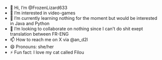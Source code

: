 - 👋 Hi, I’m @FrozenLizard633
- 👀 I’m interested in video-games
- 🌱 I’m currently learning nothing for the moment but would be interested in Java and Python 
- 💞️ I’m looking to collaborate on nothing since I can't do shit exept translation between FR-ENG
- 📫 How to reach me on X via @an_d2l
- 😄 Pronouns: she/her
- ⚡ Fun fact: I love my cat called Filou

<!---
FrozenLizard633/FrozenLizard633 is a ✨ special ✨ repository because its `README.md` (this file) appears on your GitHub profile.
You can click the Preview link to take a look at your changes.
--->
